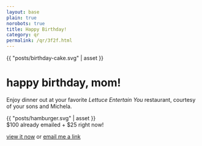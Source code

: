```yaml
---
layout: base
plain: true
norobots: true
title: Happy Birthday!
category: qr
permalink: /qr/3f2f.html
---
```


<style>{{ "posts/2013-11-09-happy-birthday" | asset }}</style>

<div class="cake">
  {{ "posts/birthday-cake.svg" | asset }}
</div>

# happy birthday, mom!

Enjoy dinner out at your favorite <em>Lettuce Entertain You</em> restaurant, courtesy of your sons and Michela.

<div class="cover-left hamburger">
  {{ "posts/hamburger.svg" | asset }}
</div>

<div class="maths">
  <span class="addend">
    <span class="amount">$100</span>
    <span class="descriptor">already emailed</span>
  </span>
  <span class="operand">+</span>
  <span class="addend">
    <span class="amount">$25</span>
    <span class="descriptor">right now!</span>
  </span>
</div>

<a href="https://drive.google.com/file/d/0BzjgDZLtijzJeE9wbS1scXVKcm8/edit?usp=sharing">view it now</a> or <a href="mailto:brdmaw@yahoo.com?subject=Link%20to%20bonus%20gift&amp;body=https%3A%2F%2Fdrive.google.com%2Ffile%2Fd%2F0BzjgDZLtijzJeE9wbS1scXVKcm8%2Fedit%3Fusp%3Dsharing">email me a link</a>

